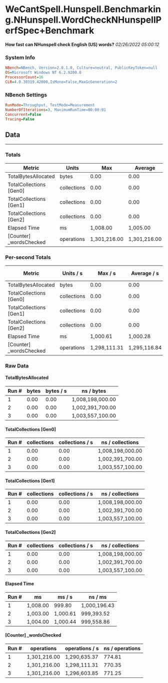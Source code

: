 ﻿# WeCantSpell.Hunspell.Benchmarking.NHunspell.WordCheckNHunspellPerfSpec+Benchmark
__How fast can NHunspell check English (US) words?__
_02/26/2022 05:00:12_
### System Info
```ini
NBench=NBench, Version=2.0.1.0, Culture=neutral, PublicKeyToken=null
OS=Microsoft Windows NT 6.2.9200.0
ProcessorCount=16
CLR=4.0.30319.42000,IsMono=False,MaxGcGeneration=2
```

### NBench Settings
```ini
RunMode=Throughput, TestMode=Measurement
NumberOfIterations=3, MaximumRunTime=00:00:01
Concurrent=False
Tracing=False
```

## Data
-------------------

### Totals
|          Metric |           Units |             Max |         Average |             Min |          StdDev |
|---------------- |---------------- |---------------- |---------------- |---------------- |---------------- |
|TotalBytesAllocated |           bytes |            0.00 |            0.00 |            0.00 |            0.00 |
|TotalCollections [Gen0] |     collections |            0.00 |            0.00 |            0.00 |            0.00 |
|TotalCollections [Gen1] |     collections |            0.00 |            0.00 |            0.00 |            0.00 |
|TotalCollections [Gen2] |     collections |            0.00 |            0.00 |            0.00 |            0.00 |
|    Elapsed Time |              ms |        1,008.00 |        1,005.00 |        1,003.00 |            2.65 |
|[Counter] _wordsChecked |      operations |    1,301,216.00 |    1,301,216.00 |    1,301,216.00 |            0.00 |

### Per-second Totals
|          Metric |       Units / s |         Max / s |     Average / s |         Min / s |      StdDev / s |
|---------------- |---------------- |---------------- |---------------- |---------------- |---------------- |
|TotalBytesAllocated |           bytes |            0.00 |            0.00 |            0.00 |            0.00 |
|TotalCollections [Gen0] |     collections |            0.00 |            0.00 |            0.00 |            0.00 |
|TotalCollections [Gen1] |     collections |            0.00 |            0.00 |            0.00 |            0.00 |
|TotalCollections [Gen2] |     collections |            0.00 |            0.00 |            0.00 |            0.00 |
|    Elapsed Time |              ms |        1,000.61 |        1,000.28 |          999.80 |            0.42 |
|[Counter] _wordsChecked |      operations |    1,298,111.31 |    1,295,116.84 |    1,290,635.37 |        3,953.58 |

### Raw Data
#### TotalBytesAllocated
|           Run # |           bytes |       bytes / s |      ns / bytes |
|---------------- |---------------- |---------------- |---------------- |
|               1 |            0.00 |            0.00 |1,008,198,000.00 |
|               2 |            0.00 |            0.00 |1,002,391,700.00 |
|               3 |            0.00 |            0.00 |1,003,557,100.00 |

#### TotalCollections [Gen0]
|           Run # |     collections | collections / s |ns / collections |
|---------------- |---------------- |---------------- |---------------- |
|               1 |            0.00 |            0.00 |1,008,198,000.00 |
|               2 |            0.00 |            0.00 |1,002,391,700.00 |
|               3 |            0.00 |            0.00 |1,003,557,100.00 |

#### TotalCollections [Gen1]
|           Run # |     collections | collections / s |ns / collections |
|---------------- |---------------- |---------------- |---------------- |
|               1 |            0.00 |            0.00 |1,008,198,000.00 |
|               2 |            0.00 |            0.00 |1,002,391,700.00 |
|               3 |            0.00 |            0.00 |1,003,557,100.00 |

#### TotalCollections [Gen2]
|           Run # |     collections | collections / s |ns / collections |
|---------------- |---------------- |---------------- |---------------- |
|               1 |            0.00 |            0.00 |1,008,198,000.00 |
|               2 |            0.00 |            0.00 |1,002,391,700.00 |
|               3 |            0.00 |            0.00 |1,003,557,100.00 |

#### Elapsed Time
|           Run # |              ms |          ms / s |         ns / ms |
|---------------- |---------------- |---------------- |---------------- |
|               1 |        1,008.00 |          999.80 |    1,000,196.43 |
|               2 |        1,003.00 |        1,000.61 |      999,393.52 |
|               3 |        1,004.00 |        1,000.44 |      999,558.86 |

#### [Counter] _wordsChecked
|           Run # |      operations |  operations / s | ns / operations |
|---------------- |---------------- |---------------- |---------------- |
|               1 |    1,301,216.00 |    1,290,635.37 |          774.81 |
|               2 |    1,301,216.00 |    1,298,111.31 |          770.35 |
|               3 |    1,301,216.00 |    1,296,603.85 |          771.25 |


